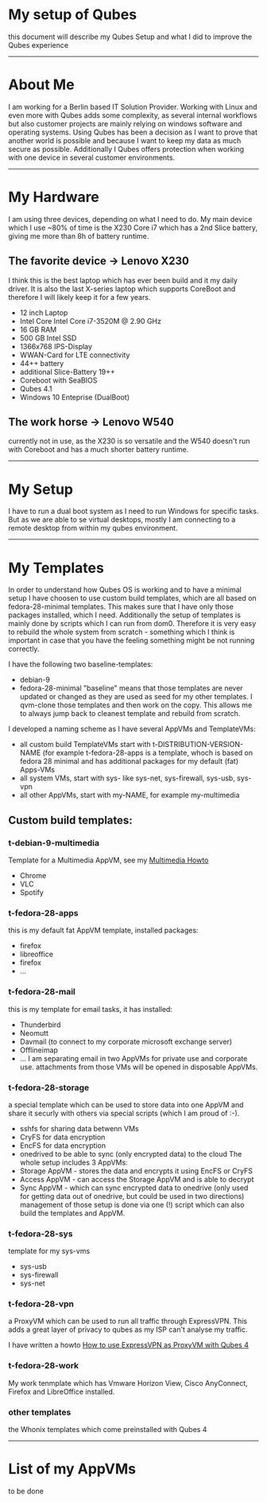 # My setup of Qubes
this document will describe my Qubes Setup and what I did to improve the Qubes experience

--------
# About Me
I am working for a Berlin based IT Solution Provider.
Working with Linux and even more with Qubes adds some complexity, as several internal workflows but also customer projects are mainly relying on windows software and operating systems.
Using Qubes has been a decision as I want to prove that another world is possible and because I want to keep my data as much secure as possible.
Additionally I Qubes offers protection when working with one device in several customer environments.

--------
# My Hardware
I am using three devices, depending on what I need to do.
My main device which I use ~80% of time is the X230 Core i7 which has a 2nd Slice battery, giving me more than 8h of battery runtime. 

## The favorite device -> Lenovo X230
I think this is the best laptop which has ever been build and it my daily driver.
It is also the last X-series laptop which supports CoreBoot and therefore I will likely keep it for a few years.
- 12 inch Laptop
- Intel Core Intel Core i7-3520M @ 2.90 GHz
- 16 GB RAM
- 500 GB Intel SSD
- 1366x768 IPS-Display
- WWAN-Card for LTE connectivity
- 44++ battery
- additional Slice-Battery 19++
- Coreboot with SeaBIOS
- Qubes 4.1
- Windows 10 Enteprise (DualBoot)

## The work horse -> Lenovo W540
currently not in use, as the X230 is so versatile and the W540 doesn't run with Coreboot and has a much shorter battery runtime.

--------
# My Setup
I have to run a dual boot system as I need to run Windows for specific tasks.
But as we are able to se virtual desktops, mostly I am connecting to a remote desktop from within my qubes environment.

--------
# My Templates
In order to understand how Qubes OS is working and to have a minimal setup I have choosen to use custom build templates, which are all based on fedora-28-minimal templates.
This makes sure that I have only those packages installed, which I need.
Additionally the setup of templates is mainly done by scripts which I can run from dom0.
Therefore it is very easy to rebuild the whole system from scratch - something which I think is important in case that you have the feeling something might be not running correctly.

I have the following two baseline-templates:
 - debian-9 
 - fedora-28-minimal
"baseline" means that those templates are never updated or changed as they are used as seed for my other templates.
I qvm-clone those templates and then work on the copy.
This allows me to always jump back to cleanest template and rebuild from scratch.

I developed a naming scheme as I have several AppVMs and TemplateVMs:
- all custom build TemplateVMs start with t-DISTRIBUTION-VERSION-NAME (for example t-fedora-28-apps is a template, whoch is based on fedora 28 minimal and has additional packages for my default (fat) Apps-VMs
- all system VMs, start with sys- like sys-net, sys-firewall, sys-usb, sys-vpn
- all other AppVMs, start with my-NAME, for example my-multimedia

## Custom build templates:
### t-debian-9-multimedia
Template for a Multimedia AppVM, see my [Multimedia Howto](https://www.qubes-os.org/doc/multimedia/)
 - Chrome
 - VLC
 - Spotify

### t-fedora-28-apps
this is my default fat AppVM template, installed packages:
 - firefox
 - libreoffice
 - firefox
 - ...

### t-fedora-28-mail
this is my template for email tasks, it has installed:
 - Thunderbird
 - Neomutt
 - Davmail (to connect to my corporate microsoft exchange server)
 - Offlineimap
 - ...
 I am separating email in two AppVMs for private use and corporate use.
 attachments from those VMs will be opened in disposable AppVMs.
 
### t-fedora-28-storage
a special template which can be used to store data into one AppVM and share it securly with others via special scripts (which I am proud of :-).
 - sshfs for sharing data betwenn VMs
 - CryFS for data encryption
 - EncFS for data encryption
 - onedrived to be able to sync (only encrypted data) to the cloud
The whole setup includes 3 AppVMs:
- Storage AppVM - stores the data and encrypts it using EncFS or CryFS
- Access AppVM - can access the Storage AppVM and is able to decrypt
- Sync AppVM - which can sync encrypted data to onedrive (only used for getting data out of onedrive,  but could be used in two directions)
management of those setup is done via one (!) script which can also build the templates and AppVM.

### t-fedora-28-sys
template for my sys-vms
 - sys-usb
 - sys-firewall
 - sys-net

### t-fedora-28-vpn
a ProxyVM which can be used to run all traffic through ExpressVPN.
This adds a great layer of privacy to qubes as my ISP can't analyse my traffic.

I have written a howto [How to use ExpressVPN as ProxyVM with Qubes 4](https://github.com/one7two99/my-qubes/blob/master/docs/howto-use-expressvpn-with-qubes.md)
 
### t-fedora-28-work
My work tenmplate which has Vmware Horizon View, Cisco AnyConnect, Firefox and LibreOffice installed.

### other templates
the Whonix templates which come preinstalled with Qubes 4

--------
# List of my AppVMs
to be done
